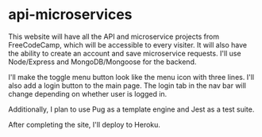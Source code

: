 # api-microservices

This website will have all the API and microservice projects from FreeCodeCamp, which will be accessible to every visiter. It will also have the ability to create an account and save microservice requests. I'll use Node/Express and MongoDB/Mongoose for the backend.

I'll make the toggle menu button look like the menu icon with three lines. I'll also add a login button to the main page. The login tab in the nav bar will change depending on whether user is logged in.

Additionally, I plan to use Pug as a template engine and Jest as a test suite.

After completing the site, I'll deploy to Heroku.
